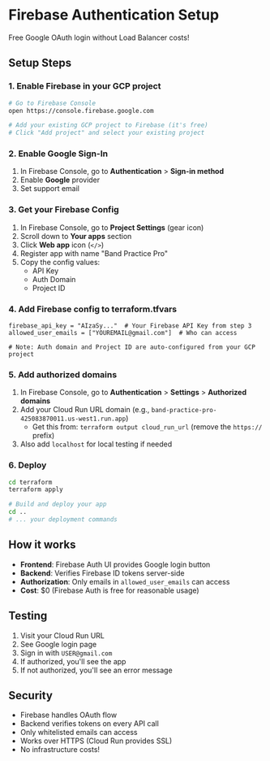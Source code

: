 # Firebase Authentication Setup

Free Google OAuth login without Load Balancer costs!

## Setup Steps

### 1. Enable Firebase in your GCP project

```bash
# Go to Firebase Console
open https://console.firebase.google.com

# Add your existing GCP project to Firebase (it's free)
# Click "Add project" and select your existing project
```

### 2. Enable Google Sign-In

1. In Firebase Console, go to **Authentication** > **Sign-in method**
2. Enable **Google** provider
3. Set support email

### 3. Get your Firebase Config

1. In Firebase Console, go to **Project Settings** (gear icon)
2. Scroll down to **Your apps** section
3. Click **Web app** icon (`</>`)
4. Register app with name "Band Practice Pro"
5. Copy the config values:
   - API Key
   - Auth Domain
   - Project ID

### 4. Add Firebase config to terraform.tfvars

```hcl
firebase_api_key = "AIzaSy..."  # Your Firebase API Key from step 3
allowed_user_emails = ["YOUREMAIL@gmail.com"]  # Who can access

# Note: Auth domain and Project ID are auto-configured from your GCP project
```

### 5. Add authorized domains

1. In Firebase Console, go to **Authentication** > **Settings** > **Authorized domains**
2. Add your Cloud Run URL domain (e.g., `band-practice-pro-425083870011.us-west1.run.app`)
   - Get this from: `terraform output cloud_run_url` (remove the `https://` prefix)
3. Also add `localhost` for local testing if needed

### 6. Deploy

```bash
cd terraform
terraform apply

# Build and deploy your app
cd ..
# ... your deployment commands
```

## How it works

- **Frontend**: Firebase Auth UI provides Google login button
- **Backend**: Verifies Firebase ID tokens server-side
- **Authorization**: Only emails in `allowed_user_emails` can access
- **Cost**: $0 (Firebase Auth is free for reasonable usage)

## Testing

1. Visit your Cloud Run URL
2. See Google login page
3. Sign in with `USER@gmail.com`
4. If authorized, you'll see the app
5. If not authorized, you'll see an error message

## Security

- Firebase handles OAuth flow
- Backend verifies tokens on every API call
- Only whitelisted emails can access
- Works over HTTPS (Cloud Run provides SSL)
- No infrastructure costs!

